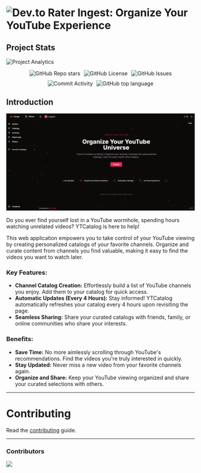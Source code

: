 # <img src="https://github.com/realChakrawarti/ingest/blob/main/public/icon.png" alt="Dev.to Rater" height="30"/> Ingest: Organize Your YouTube Experience

## Project Stats

![Project Analytics](https://repobeats.axiom.co/api/embed/aa9709544fd4bfdfd08f689d869b2be6d75bdfd9.svg "Repobeats analytics image")

<div style="display: flex; justify-content: center; gap: 10px; flex-wrap: wrap;">
<img src="https://img.shields.io/github/stars/realChakrawarti/ingest" alt="GitHub Repo stars" />
<img src="https://img.shields.io/github/license/realChakrawarti/ingest" alt="GitHub License" />
<img src="https://img.shields.io/github/issues/realChakrawarti/ingest" alt="GitHub Issues" />
<img src="https://img.shields.io/github/commit-activity/m/realChakrawarti/ingest" alt="Commit Activity" />
<img alt="GitHub top language" src="https://img.shields.io/github/languages/top/realChakrawarti/ingest">
</div>

## Introduction

![ytcatalog-homepage](./screen-capture.png)


Do you ever find yourself lost in a YouTube wormhole, spending hours watching unrelated videos? YTCatalog is here to help!

This web application empowers you to take control of your YouTube viewing by creating personalized catalogs of your favorite channels. Organize and curate content from channels you find valuable, making it easy to find the videos you want to watch later.

### Key Features:

- **Channel Catalog Creation:** Effortlessly build a list of YouTube channels you enjoy. Add them to your catalog for quick access.
- **Automatic Updates (Every 4 Hours):** Stay informed! YTCatalog automatically refreshes your catalog every 4 hours upon revisiting the page.
- **Seamless Sharing:** Share your curated catalogs with friends, family, or online communities who share your interests.

### Benefits:

- **Save Time:** No more aimlessly scrolling through YouTube's recommendations. Find the videos you're truly interested in quickly.
- **Stay Updated:** Never miss a new video from your favorite channels again.
- **Organize and Share:** Keep your YouTube viewing organized and share your curated selections with others.

<hr />

# Contributing

Read the [contributing](./CONTRIBUTING.md) guide.

<hr/>

### Contributors

<a href="https://github.com/realChakrawarti/yt-catalog/graphs/contributors">
  <img src="https://contrib.rocks/image?repo=realChakrawarti/yt-catalog" />
</a>
